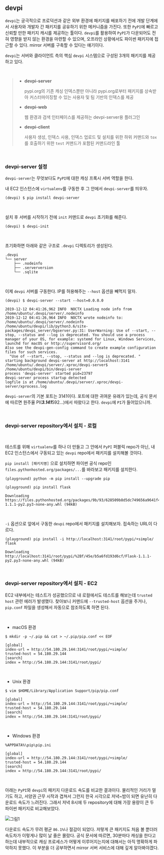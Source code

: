 ## devpi

`devpi`는 궁극적으로 프로덕션과 같은 외부 환경에 패키지를 배포하기 전에 개발 단계에서 사용자와 개발자 간 패키지를 공유하기 위한 메커니즘을 가진다. 또한 `PyPI`에 빠르고 신뢰할 만한 패키지 캐시를 제공하는 툴이다. `devpi`를 활용하여 `PyPI`가 다운되어도 전혀 영향을 받지 않는 환경을 마련할 수 있으며, 오프라인 상황에서도 파이썬 패키지에 접근할 수 있다. mirror 서버를 구축할 수 있다는 얘기이다.

`devpi`는 서버와 클라이언트 측의 핵심 `devpi` 시스템으로 구성된 3개의 패키지를 제공하고 있다.

<br>

>- **devpi-server**
>
>    pypi.org의 기존 캐싱 인덱스뿐만 아니라 pypi.org로부터 패키지를 상속받아 커스터마이징할 수 있는 사용자 및 팀 기반의 인덱스를 제공
>
>- **devpi-web**
>
>    웹 환경과 검색 인터페이스를 제공하는 devpi-server용 플러그인
>
>- **devpi-client**
>
>    사용자 생성, 인덱스 사용, 인덱스 업로드 및 설치를 위한 하위 커맨드와 `tox`를 호출하기 위한 `test` 커맨드가 포함된 커맨드라인 툴

<br>

### devpi-server 설정

`devpi-server`는 무엇보다도 `PyPI`에 대한 캐싱 프록시 서버 역할을 한다.

내 EC2 인스턴스에 `virtualenv`를 구동한 후 그 안에서 `devpi-server`를 띄우자.

```
(devpi) $ pip install devpi-server
```

<br>

설치 후 서버를 시작하기 전에 `init` 커맨드로 `devpi` 초기화를 해준다.

```
(devpi) $ devpi-init
```

<br>

초기화하면 아래와 같은 구조로 `.devpi` 디렉토리가 생성된다.

```
.devpi
└── server
    ├── .nodeinfo
    ├── .serverversion
    └── .sqlite
```

<br>

이제 `devpi` 서버를 구동한다. IP를 허용해주는 `--host` 옵션을 빼먹지 말자.

```
(devpi) $ devpi-server --start --host=0.0.0.0
```

```
2019-12-12 04:41:26,962 INFO  NOCTX Loading node info from /home/ubuntu/.devpi/server/.nodeinfo
2019-12-12 04:41:26,964 INFO  NOCTX wrote nodeinfo to: /home/ubuntu/.devpi/server/.nodeinfo
/home/ubuntu/devpi/lib/python3.6/site-packages/devpi_server/bgserver.py:31: UserWarning: Use of --start, --stop, --status and --log is deprecated. You should use a process manager of your OS, for example: systemd for Linux, Windows Services, launchd for macOS or http://supervisord.org/
Also see the devpi-gen-config command to create example configuration files for such services.
  "Use of --start, --stop, --status and --log is deprecated. "
starting background devpi-server at http://localhost:3141
/home/ubuntu/.devpi/server/.xproc/devpi-server$ /home/ubuntu/devpi/bin/devpi-server
process 'devpi-server' started pid=23797
devpi-server process startup detected
logfile is at /home/ubuntu/.devpi/server/.xproc/devpi-server/xprocess.log
```

`devpi-server`의 기본 포트는 3141이다. 포트에 대한 귀여운 유래가 있는데, 공식 문서에 따르면 원주율 PI(***3.141***592...)에서 따왔다고 한다. `devpi`에 `PI`가 들어있으니까.

<br>

### devpi-server repository에서 설치 - 로컬

<br>

테스트를 위해 `virtualenv`를 하나 더 만들고 그 안에서 `PyPI` 퍼블릭 repo가 아닌, 내 EC2 인스턴스에서 구동되고 있는 `devpi` repo에서 패키지를 설치해볼 것이다. 

`pip install [패키지명]` 으로 설치하면 파이썬 공식 repo인 `files.pythonhosted.org/packages/...`를 바라보고 패키지를 설치한다. 

```
(playground) python -m pip install --upgrade pip
```

```
(playground) pip install flask
```

```
Downloading
https://files.pythonhosted.org/packages/9b/93/628509b8d5dc749656a9641f4caf13540e2cdec85276964ff8f43bbb1d3b/Flask-1.1.1-py2.py3-none-any.whl (94kB)
```

<br>

`-i` 옵션으로 앞에서 구동한 `devpi` repo에서 패키지를 설치해보자. 접속하는 URL이 다르다.

```
(playground) pip install -i http://localhost:3141/root/pypi/+simple/ flask
```

```
Downloading
http://localhost:3141/root/pypi/%2Bf/45e/b5a6fd193d6cf/Flask-1.1.1-py2.py3-none-any.whl (94kB)
```

<br>

### devpi-server repository에서 설치 - EC2

EC2 내부에서는 테스트가 성공했으므로 내 로컬에서도 테스트를 해보는데 `trusted host` 관련 에러가 발생했다. 찾아보니 커맨드에 `--trusted-host` 옵션을 주거나, `pip.conf` 파일을 생성해서 자동으로 참조하도록 하면 된다.

<br>

- macOS 환경

```
$ mkdir -p ~/.pip && cat > ~/.pip/pip.conf << EOF

[global]
index-url = http://54.180.29.144:3141/root/pypi/+simple/
trusted-host = 54.180.29.144
[search]
index = http://54.180.29.144:3141/root/pypi/
```

<br>

- Unix 환경

```
$ vim $HOME/Library/Application Support/pip/pip.conf

[global]
index-url = http://54.180.29.144:3141/root/pypi/+simple/
trusted-host = 54.180.29.144
[search]
index = http://54.180.29.144:3141/root/pypi/
```

<br>

- Windows 환경

```
%APPDATA%\pip\pip.ini

[global]
index-url = http://54.180.29.144:3141/root/pypi/+simple/
trusted-host = 54.180.29.144
[search]
index = http://54.180.29.144:3141/root/pypi/
```

<br>

아래는 `PyPI`와 `devpi`의 패키지 다운로드 속도를 비교한 결과이다. 물리적인 거리가 멀기도 하고, 서양권 근무 시작과 겹쳐서 그런지 한국 시각으로 저녁~밤이 되면 유난히 다운로드 속도가 느려진다. 그래서 저녁 8시에 두 repository에 대해 가장 용량이 큰 두 파이썬 패키지로 비교해보았다.

![그림1](https://user-images.githubusercontent.com/12066892/70774381-6f352600-1dbd-11ea-98f5-4886b6223d11.png)

다운로드 속도가 무려 평균 `86.1%`나 절감이 되었다. 저렇게 큰 패키지도 처음 볼 뿐더러 속도차가 이렇게나 많이 날 줄은 몰랐다. 공식 문서에 따르면, 30분마다 캐싱을 한다고 하는데 내부적으로 캐싱 프로세스가 어떻게 이루어지는지에 대해서는 아직 명확하게 파악하지 못했다. 이 부분을 더 공부하면서 mirror 서버 서비스에 대해 깊게 알아봐야겠다.